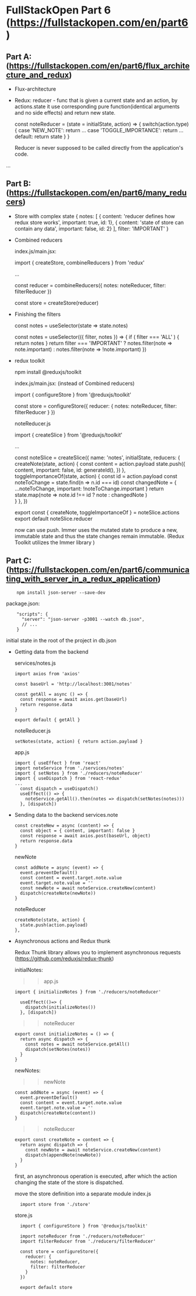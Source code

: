 # FullStackOpen Part 6 (https://fullstackopen.com/en/part6)

## Part A: (https://fullstackopen.com/en/part6/flux_architecture_and_redux)

  - Flux-architecture
  - Redux:
    reducer - func that is given a current state and an action, by actions.state it use  corresponding pure function(identical arguments and no side effects) and return new state.
    
      const noteReducer = (state = initialState, action) => {
        switch(action.type) {
          case 'NEW_NOTE':
            return ...
          case 'TOGGLE_IMPORTANCE':
            return ...
          default:
            return state
        }
      }

    Reducer is never supposed to be called directly from the application's code.

  ...


## Part B: (https://fullstackopen.com/en/part6/many_reducers)

  - Store with complex state
      {
        notes: [
          { content: 'reducer defines how redux store works', important: true, id: 1},
          { content: 'state of store can contain any data', important: false, id: 2}
        ],
        filter: 'IMPORTANT'
      }

  - Combined reducers

    index.js/main.jsx:

      import { createStore, combineReducers } from 'redux'

      ...


      const reducer = combineReducers({
        notes: noteReducer,
        filter: filterReducer
      })

      const store = createStore(reducer)

  - Finishing the filters

      const notes = useSelector(state => state.notes)


      const notes = useSelector(({ filter, notes }) => {
        if ( filter === 'ALL' ) {
          return notes
          }
        return filter  === 'IMPORTANT'
          ? notes.filter(note => note.important)
          : notes.filter(note => !note.important)
        })

  - redux toolkit
      
      npm install @reduxjs/toolkit

    index.js/main.jsx: (instead of Combined reducers)

      import { configureStore } from '@reduxjs/toolkit'

      const store = configureStore({
        reducer: {
          notes: noteReducer,
          filter: filterReducer
        }
      })

    noteReducer.js

      import { createSlice } from '@reduxjs/toolkit'

      ...

      const noteSlice = createSlice({
        name: 'notes',
        initialState,
        reducers: {
          createNote(state, action) {
            const content = action.payload
            state.push({
              content,
              important: false,
              id: generateId(),
            })
          },
          toggleImportanceOf(state, action) {
            const id = action.payload
            const noteToChange = state.find(n => n.id === id)
            const changedNote = { 
              ...noteToChange, 
              important: !noteToChange.important 
            }
            return state.map(note =>
              note.id !== id ? note : changedNote 
            )     
          }
        },
      })

      export const { createNote, toggleImportanceOf } = noteSlice.actions
      export default noteSlice.reducer

      now can use push. Immer uses the mutated state to produce a new, immutable state and thus the state changes remain immutable. (Redux Toolkit utilizes the Immer library )

## Part C: (https://fullstackopen.com/en/part6/communicating_with_server_in_a_redux_application)

        npm install json-server --save-dev

  package.json:

        "scripts": {
          "server": "json-server -p3001 --watch db.json",
          // ...
        }

  initial state in the root of the project in db.json

  - Getting data from the backend

    services/notes.js

        import axios from 'axios'

        const baseUrl = 'http://localhost:3001/notes'

        const getAll = async () => {
          const response = await axios.get(baseUrl)
          return response.data
        }

        export default { getAll }

    noteReducer.js

        setNotes(state, action) { return action.payload }

    app.js

        import { useEffect } from 'react'
        import noteService from './services/notes'
        import { setNotes } from './reducers/noteReducer'
        import { useDispatch } from 'react-redux'
        ...
          const dispatch = useDispatch()
          useEffect(() => {
            noteService.getAll().then(notes => dispatch(setNotes(notes)))
          }, [dispatch])

  - Sending data to the backend
    services.note

        const createNew = async (content) => {
          const object = { content, important: false }
          const response = await axios.post(baseUrl, object)
          return response.data
        }

    newNote

        const addNote = async (event) => {
          event.preventDefault()
          const content = event.target.note.value
          event.target.note.value = ''
          const newNote = await noteService.createNew(content)
          dispatch(createNote(newNote))
        }

    noteReducer

        createNote(state, action) {
          state.push(action.payload)
        },

  - Asynchronous actions and Redux thunk

       Redux Thunk library allows you to implement asynchronous requests
       (https://github.com/reduxjs/redux-thunk)
    
    initialNotes:
    >>app.js

        import { initializeNotes } from './reducers/noteReducer'

          useEffect(()=> {
            dispatch(initializeNotes())
          }, [dispatch])

    >>noteReducer

        export const initializeNotes = () => {
          return async dispatch => {
            const notes = await noteService.getAll()
            dispatch(setNotes(notes))
          }
        }

    newNotes:
    >>newNote

        const addNote = async (event) => {
          event.preventDefault()
          const content = event.target.note.value
          event.target.note.value = ''
          dispatch(createNote(content))
        }

    >>noteReducer

        export const createNote = content => {
          return async dispatch => {
            const newNote = await noteService.createNew(content)
            dispatch(appendNote(newNote))
          }
        }


    first, an asynchronous operation is executed, after which the action changing the state of the store is dispatched.

    move the store definition into a separate module
    index.js

          import store from './store'

    store.js

          import { configureStore } from '@reduxjs/toolkit'

          import noteReducer from './reducers/noteReducer'
          import filterReducer from './reducers/filterReducer'
          
          const store = configureStore({
            reducer: {
              notes: noteReducer,
              filter: filterReducer
            }
          })
          
          export default store